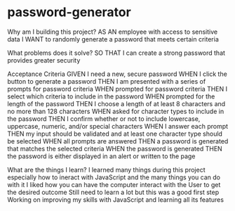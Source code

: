 # password-generator

Why am I building this project? 
AS AN employee with access to sensitive data
I WANT to randomly generate a password that meets certain criteria

What problems does it solve?
SO THAT I can create a strong password that provides greater security


Acceptance Criteria
GIVEN I need a new, secure password
WHEN I click the button to generate a password
THEN I am presented with a series of prompts for password criteria
WHEN prompted for password criteria
THEN I select which criteria to include in the password
WHEN prompted for the length of the password
THEN I choose a length of at least 8 characters and no more than 128 characters
WHEN asked for character types to include in the password
THEN I confirm whether or not to include lowercase, uppercase, numeric, and/or special characters
WHEN I answer each prompt
THEN my input should be validated and at least one character type should be selected
WHEN all prompts are answered
THEN a password is generated that matches the selected criteria
WHEN the password is generated
THEN the password is either displayed in an alert or written to the page

What are the things I learn? 
I learned many things during this project especially how to ineract with JavaScript
and the many things you can do with it 
I liked how you can have the computer interact with the User to get the desired outcome
Still need to learn a lot but this was a good first step
Working on improving my skills with JavaScript and learning all its features 


## 

